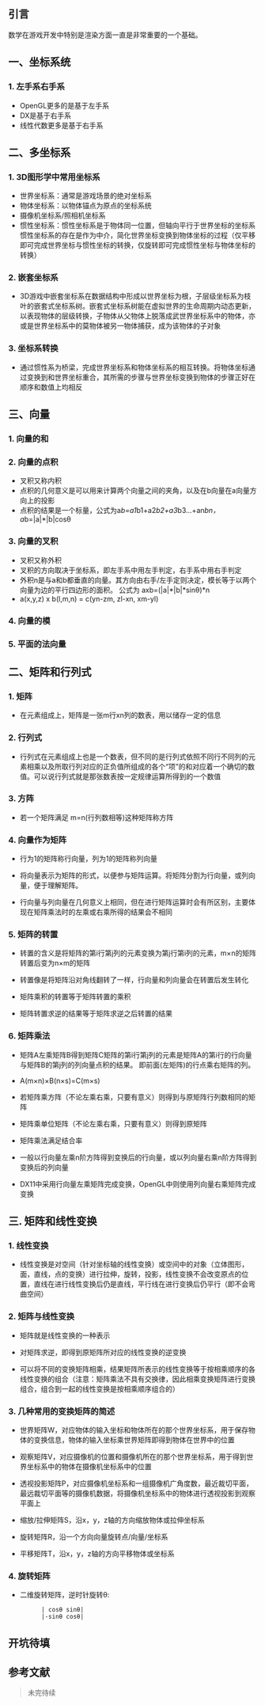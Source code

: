 ## 引言
数学在游戏开发中特别是渲染方面一直是非常重要的一个基础。

## 一、坐标系统

### 1. 左手系右手系
- OpenGL更多的是基于左手系
- DX是基于右手系
- 线性代数更多是基于右手系

## 二、多坐标系

### 1. 3D图形学中常用坐标系
- 世界坐标系：通常是游戏场景的绝对坐标系
- 物体坐标系：以物体锚点为原点的坐标系统
- 摄像机坐标系/照相机坐标系
- 惯性坐标系：惯性坐标系是于物体同一位置，但轴向平行于世界坐标的坐标系
惯性坐标系的存在是作为中介，简化世界坐标变换到物体坐标的过程（仅平移即可完成世界坐标与惯性坐标的转换，仅旋转即可完成惯性坐标与物体坐标的转换）

### 2. 嵌套坐标系
- 3D游戏中嵌套坐标系在数据结构中形成以世界坐标为根，子层级坐标系为枝叶的嵌套式坐标系树。嵌套式坐标系树能在虚拟世界的生命周期内动态更新，以表现物体的层级转换，子物体从父物体上脱落成武世界坐标系中的物体，亦或是世界坐标系中的莫物体被另一物体捕获，成为该物体的子对象

### 3. 坐标系转换

- 通过惯性系为桥梁，完成世界坐标系和物体坐标系的相互转换。将物体坐标通过变换到和世界坐标重合，其所需的步骤与世界坐标变换到物体的步骤正好在顺序和数值上均相反

## 三、向量

### 1. 向量的和

### 2. 向量的点积

- 叉积又称内积
- 点积的几何意义是可以用来计算两个向量之间的夹角，以及在b向量在a向量方向上的投影
- 点积的结果是一个标量，公式为a*b=a1*b1+a2*b2+a3*b3...+an*bn，a*b=|a|*|b|cosθ

### 3. 向量的叉积

- 叉积又称外积
- 叉积的方向取决于坐标系，即左手系中用左手判定，右手系中用右手判定
- 外积n是与a和b都垂直的向量。其方向由右手/左手定则决定，模长等于以两个向量为边的平行四边形的面积。
公式为 axb=(|a|*|b|*sinθ)*n
- a(x,y,z) x b(l,m,n) = c(yn-zm, zl-xn, xm-yl)

### 4. 向量的模

### 5. 平面的法向量

## 二、矩阵和行列式

### 1. 矩阵

- 在元素组成上，矩阵是一张m行xn列的数表，用以储存一定的信息

### 2. 行列式

- 行列式在元素组成上也是一个数表，但不同的是行列式依照不同行不同列的元素相乘以及所取行列对应的正负值所组成的各个“项”的和对应着一个确切的数值。可以说行列式就是那张数表按一定规律运算所得到的一个数值

### 3. 方阵

- 若一个矩阵满足 m=n(行列数相等)这种矩阵称方阵

### 4. 向量作为矩阵

- 行为1的矩阵称行向量，列为1的矩阵称列向量

- 将向量表示为矩阵的形式，以便参与矩阵运算。将矩阵分割为行向量，或列向量，便于理解矩阵。

- 行向量与列向量在几何意义上相同，但在进行矩阵运算时会有所区别，主要体现在矩阵乘法时的左乘或右乘所得的结果会不相同

### 5. 矩阵的转置

- 转置的含义是将矩阵的第i行第j列的元素变换为第j行第i列的元素，m×n的矩阵转置后变为n×m的矩阵

- 转置像是将矩阵沿对角线翻转了一样，行向量和列向量会在转置后发生转化

- 矩阵乘积的转置等于矩阵转置的乘积

- 矩阵转置求逆的结果等于矩阵求逆之后转置的结果

### 6. 矩阵乘法

- 矩阵A左乘矩阵B得到矩阵C矩阵的第i行第j列的元素是矩阵A的第i行的行向量与矩阵B的第j列的列向量点积的结果。
即前面(左矩阵)的行点乘右矩阵的列。

- A(m×n)×B(n×s)=C(m×s)

- 若矩阵乘方阵（不论左乘右乘，只要有意义）则得到与原矩阵行列数相同的矩阵

- 矩阵乘单位矩阵（不论左乘右乘，只要有意义）则得到原矩阵

- 矩阵乘法满足结合率

- 一般以行向量左乘n阶方阵得到变换后的行向量，或以列向量右乘n阶方阵得到变换后的列向量

- DX11中采用行向量左乘矩阵完成变换，OpenGL中则使用列向量右乘矩阵完成变换

## 三. 矩阵和线性变换

### 1. 线性变换

- 线性变换是对空间（针对坐标轴的线性变换）或空间中的对象（立体图形，面，直线，点的变换）进行拉伸，旋转，投影，线性变换不会改变原点的位置，直线在进行线性变换后仍是直线，平行线在进行变换后仍平行（即不会弯曲空间）

### 2. 矩阵与线性变换

- 矩阵就是线性变换的一种表示

- 对矩阵求逆，即得到原矩阵所对应的线性变换的逆变换

- 可以将不同的变换矩阵相乘，结果矩阵所表示的线性变换等于按相乘顺序的各线性变换的组合（注意：矩阵乘法不具有交换律，因此相乘变换矩阵进行变换组合，组合到一起的线性变换是按相乘顺序组合的）

### 3. 几种常用的变换矩阵的简述

- 世界矩阵W，对应物体的输入坐标和物体所在的那个世界坐标系，用于保存物体的变换信息，物体的输入坐标乘世界矩阵即得到物体在世界中的位置

- 观察矩阵V，对应摄像机的位置和摄像机所在的那个世界坐标系，用于得到世界坐标系中的物体在摄像机坐标系中的位置

- 透视投影矩阵P，对应摄像机坐标系和一组摄像机广角度数，最近裁切平面，最远裁切平面等的摄像机数据，将摄像机坐标系中的物体进行透视投影到观察平面上

- 缩放/拉伸矩阵S，沿x，y，z轴的方向缩放物体或拉伸坐标系

- 旋转矩阵R，沿一个方向向量旋转点/向量/坐标系

- 平移矩阵T，沿x，y，z轴的方向平移物体或坐标系

### 4. 旋转矩阵

- 二维旋转矩阵，逆时针旋转θ:

            | cosθ sinθ|
            |-sinθ cosθ|


## 开坑待填

## 参考文献



>未完待续